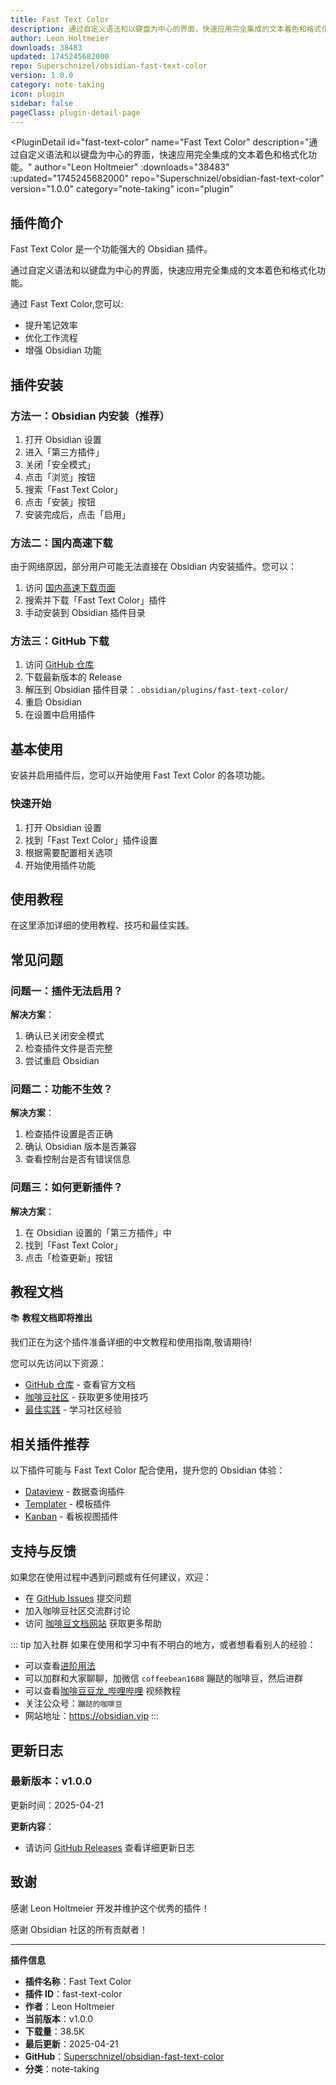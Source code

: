 ```yaml
---
title: Fast Text Color
description: 通过自定义语法和以键盘为中心的界面，快速应用完全集成的文本着色和格式化功能。
author: Leon Holtmeier
downloads: 38483
updated: 1745245682000
repo: Superschnizel/obsidian-fast-text-color
version: 1.0.0
category: note-taking
icon: plugin
sidebar: false
pageClass: plugin-detail-page
---
```


<PluginDetail
  id="fast-text-color"
  name="Fast Text Color"
  description="通过自定义语法和以键盘为中心的界面，快速应用完全集成的文本着色和格式化功能。"
  author="Leon Holtmeier"
  :downloads="38483"
  :updated="1745245682000"
  repo="Superschnizel/obsidian-fast-text-color"
  version="1.0.0"
  category="note-taking"
  icon="plugin"
>

<!-- AUTO_GENERATED_START -->
## 插件简介

Fast Text Color 是一个功能强大的 Obsidian 插件。

通过自定义语法和以键盘为中心的界面，快速应用完全集成的文本着色和格式化功能。

通过 Fast Text Color,您可以:

- 提升笔记效率
- 优化工作流程
- 增强 Obsidian 功能

<!-- AUTO_GENERATED_END -->

<!-- AUTO_GENERATED_START -->
## 插件安装

### 方法一：Obsidian 内安装（推荐）

1. 打开 Obsidian 设置
2. 进入「第三方插件」
3. 关闭「安全模式」
4. 点击「浏览」按钮
5. 搜索「Fast Text Color」
6. 点击「安装」按钮
7. 安装完成后，点击「启用」

### 方法二：国内高速下载

由于网络原因，部分用户可能无法直接在 Obsidian 内安装插件。您可以：

1. 访问 [国内高速下载页面](/zh/documentation/obsidian-plugins-download.html)
2. 搜索并下载「Fast Text Color」插件
3. 手动安装到 Obsidian 插件目录

### 方法三：GitHub 下载

1. 访问 [GitHub 仓库](https://github.com/Superschnizel/obsidian-fast-text-color)
2. 下载最新版本的 Release
3. 解压到 Obsidian 插件目录：`.obsidian/plugins/fast-text-color/`
4. 重启 Obsidian
5. 在设置中启用插件

## 基本使用

安装并启用插件后，您可以开始使用 Fast Text Color 的各项功能。

### 快速开始

1. 打开 Obsidian 设置
2. 找到「Fast Text Color」插件设置
3. 根据需要配置相关选项
4. 开始使用插件功能

<!-- AUTO_GENERATED_END -->

<!-- CUSTOM_CONTENT_START:tutorial -->
## 使用教程

在这里添加详细的使用教程、技巧和最佳实践。

<!-- CUSTOM_CONTENT_END:tutorial -->

<!-- SHARED_CONTENT_START -->
## 常见问题

### 问题一：插件无法启用？

**解决方案**：
1. 确认已关闭安全模式
2. 检查插件文件是否完整
3. 尝试重启 Obsidian

### 问题二：功能不生效？

**解决方案**：
1. 检查插件设置是否正确
2. 确认 Obsidian 版本是否兼容
3. 查看控制台是否有错误信息

### 问题三：如何更新插件？

**解决方案**：
1. 在 Obsidian 设置的「第三方插件」中
2. 找到「Fast Text Color」
3. 点击「检查更新」按钮

## 教程文档

📚 **教程文档即将推出**

我们正在为这个插件准备详细的中文教程和使用指南,敬请期待!

您可以先访问以下资源：
- [GitHub 仓库](https://github.com/Superschnizel/obsidian-fast-text-color) - 查看官方文档
- [咖啡豆社区](/zh/bases/) - 获取更多使用技巧
- [最佳实践](/zh/best-practices/) - 学习社区经验

## 相关插件推荐

以下插件可能与 Fast Text Color 配合使用，提升您的 Obsidian 体验：

- [Dataview](/zh/plugins/dataview.html) - 数据查询插件
- [Templater](/zh/plugins/templater-obsidian.html) - 模板插件
- [Kanban](/zh/plugins/obsidian-kanban.html) - 看板视图插件

## 支持与反馈

如果您在使用过程中遇到问题或有任何建议，欢迎：

- 在 [GitHub Issues](https://github.com/Superschnizel/obsidian-fast-text-color/issues) 提交问题
- 加入咖啡豆社区交流群讨论
- 访问 [咖啡豆文档网站](https://obsidian.vip) 获取更多帮助

::: tip 加入社群
如果在使用和学习中有不明白的地方，或者想看看别人的经验：
- 可以查看[进阶用法](/zh/advanced)
- 可以加群和大家聊聊，加微信 `coffeebean1688` 蹦跶的咖啡豆，然后进群
- 可以查看[咖啡豆豆龙_哔哩哔哩](https://space.bilibili.com/618777356) 视频教程
- 关注公众号：`蹦跶的咖啡豆`
- 网站地址：https://obsidian.vip
:::
<!-- SHARED_CONTENT_END -->

<!-- AUTO_GENERATED_START -->
## 更新日志

### 最新版本：v1.0.0

更新时间：2025-04-21

**更新内容**：
- 请访问 [GitHub Releases](https://github.com/Superschnizel/obsidian-fast-text-color/releases) 查看详细更新日志

## 致谢

感谢 Leon Holtmeier 开发并维护这个优秀的插件！

感谢 Obsidian 社区的所有贡献者！

---

**插件信息**
- **插件名称**：Fast Text Color
- **插件 ID**：fast-text-color
- **作者**：Leon Holtmeier
- **当前版本**：v1.0.0
- **下载量**：38.5K
- **最后更新**：2025-04-21
- **GitHub**：[Superschnizel/obsidian-fast-text-color](https://github.com/Superschnizel/obsidian-fast-text-color)
- **分类**：note-taking
<!-- AUTO_GENERATED_END -->

</PluginDetail>

